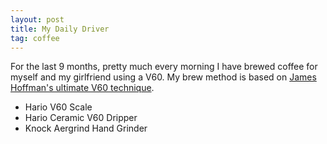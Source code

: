 ```yaml
---
layout: post
title: My Daily Driver
tag: coffee
---
```


For the last 9 months, pretty much every morning I have brewed coffee for myself and my girlfriend using a V60. My brew method is based on [James Hoffman's ultimate V60 technique](https://www.youtube.com/watch?v=AI4ynXzkSQo).

- Hario V60 Scale
- Hario Ceramic V60 Dripper
- Knock Aergrind Hand Grinder

